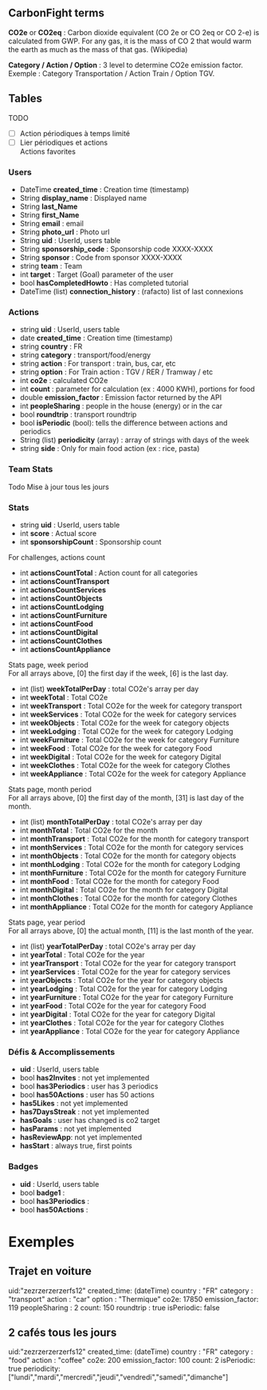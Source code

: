 ## CarbonFight terms

**CO2e** or **CO2eq** : Carbon dioxide equivalent (CO 2e or CO 2eq or CO 2-e) is calculated from GWP. For any gas, it is the mass of CO 2 that would warm the earth as much as the mass of that gas. (Wikipedia)

**Category / Action / Option** : 3 level to determine CO2e emission factor. Exemple : Category Transportation / Action Train / Option TGV.  

## Tables


TODO 
- [ ]  Action périodiques à temps limité
- [ ]  Lier périodiques et actions  
Actions favorites

### Users

- DateTime **created_time** : Creation time (timestamp)
- String **display_name** : Displayed name
- String **last_Name**
- String **first_Name**
- String **email** : email
- String **photo_url** : Photo url
- String **uid** : UserId, users table
- String **sponsorship_code** : Sponsorship code XXXX-XXXX
- String **sponsor** : Code from sponsor XXXX-XXXX
- string **team** : Team
- int **target** : Target (Goal) parameter of the user
- bool **hasCompletedHowto** : Has completed tutorial
- DateTime (list) **connection_history** : (rafacto) list of last connexions

### Actions
- string **uid** : UserId, users table
- date **created_time** : Creation time (timestamp)
- string **country** : FR
- string **category** : transport/food/energy
- string **action** : For transport : train, bus, car, etc
- string **option** : For Train action : TGV / RER / Tramway / etc
- int **co2e** : calculated CO2e 
- int **count** : parameter for calculation (ex : 4000 KWH), portions for food
- double **emission_factor** : Emission factor returned by the API
- int **peopleSharing** : people in the house (energy) or in the car
- bool **roundtrip** : transport roundtrip
- bool **isPeriodic** (bool): tells the difference between actions and periodics
- String (list) **periodicity** (array) : array of strings with days of the week
- string **side** : Only for main food action (ex : rice, pasta)

### Team Stats
Todo
Mise à jour tous les jours


### Stats

- string **uid** : UserId, users table
- int **score** : Actual score
- int **sponsorshipCount** : Sponsorship count

For challenges, actions count

- int **actionsCountTotal** : Action count for all categories 
- int **actionsCountTransport**
- int **actionsCountServices**
- int **actionsCountObjects**
- int **actionsCountLodging**
- int **actionsCountFurniture**
- int **actionsCountFood**
- int **actionsCountDigital**
- int **actionsCountClothes**
- int **actionsCountAppliance**


Stats page, week period  
For all arrays above, [0] the first day if the week, [6] is the last day.

- int (list) **weekTotalPerDay** : total CO2e's array per day
- int **weekTotal** : Total CO2e 
- int **weekTransport** : Total CO2e for the week for category transport
- int **weekServices** : Total CO2e for the week for category services
- int **weekObjects** : Total CO2e for the week for category objects
- int **weekLodging** : Total CO2e for the week for category Lodging
- int **weekFurniture** : Total CO2e for the week for category Furniture
- int **weekFood** : Total CO2e for the week for category Food
- int **weekDigital** : Total CO2e for the week for category Digital
- int **weekClothes** : Total CO2e for the week for category Clothes
- int **weekAppliance** : Total CO2e for the week for category Appliance

Stats page, month period  
For all arrays above, [0] the first day of the month, [31] is last day of the month.

- int (list) **monthTotalPerDay** : total CO2e's array per day
- int **monthTotal** : Total CO2e for the month
- int **monthTransport** : Total CO2e for the month for category transport
- int **monthServices** : Total CO2e for the month for category services
- int **monthObjects** : Total CO2e for the month for category objects
- int **monthLodging** : Total CO2e for the month for category Lodging
- int **monthFurniture** : Total CO2e for the month for category Furniture
- int **monthFood** : Total CO2e for the month for category Food
- int **monthDigital** : Total CO2e for the month for category Digital
- int **monthClothes** : Total CO2e for the month for category Clothes
- int **monthAppliance** : Total CO2e for the month for category Appliance

Stats page, year period  
For all arrays above, [0] the actual month, [11] is the last month of the year.

- int (list) **yearTotalPerDay** : total CO2e's array per day
- int **yearTotal** : Total CO2e for the year
- int **yearTransport** : Total CO2e for the year for category transport
- int **yearServices** : Total CO2e for the year for category services
- int **yearObjects** : Total CO2e for the year for category objects
- int **yearLodging** : Total CO2e for the year for category Lodging
- int **yearFurniture** : Total CO2e for the year for category Furniture
- int **yearFood** : Total CO2e for the year for category Food
- int **yearDigital** : Total CO2e for the year for category Digital
- int **yearClothes** : Total CO2e for the year for category Clothes
- int **yearAppliance** : Total CO2e for the year for category Appliance


### Défis & Accomplissements

- **uid** : UserId, users table
- bool **has2Invites** : not yet implemented
- bool **has3Periodics** : user has 3 periodics
- bool **has50Actions** : user has 50 actions
- **has5Likes** : not yet implemented
- **has7DaysStreak** : not yet implemented
- **hasGoals** : user has changed is co2 target
- **hasParams** : not yet implemented
- **hasReviewApp**: not yet implemented
- **hasStart** : always true, first points


### Badges

- **uid** : UserId, users table
- bool **badge1** : 
- bool **has3Periodics** :
- bool **has50Actions** :


# Exemples

## Trajet en voiture
uid:"zezrzerzerzerfs12"
created_time: (dateTime)
country : "FR"
category : "transport"
action : "car"
option : "Thermique"
co2e: 17850
emission_factor: 119
peopleSharing : 2
count: 150
roundtrip : true
isPeriodic: false


## 2 cafés tous les jours
uid:"zezrzerzerzerfs12"
created_time: (dateTime)
country : "FR"
category : "food"
action : "coffee"
co2e: 200
emission_factor: 100
count: 2
isPeriodic: true
periodicity: ["lundi","mardi","mercredi","jeudi","vendredi","samedi","dimanche"]
